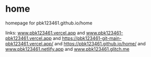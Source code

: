 # home

homepage for pbk123461.github.io/home 

links: www.pbk123461.vercel.app and www.pbk123461-pbk123461.vercel.app and https://pbk123461-git-main-pbk123461.vercel.app/ and https://pbk123461.github.io/home/ and www.pbk123461.netlify.app and www.pbk123461.glitch.me
